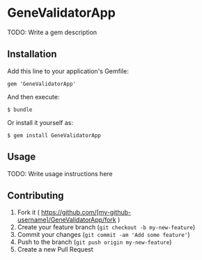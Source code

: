# GeneValidatorApp

TODO: Write a gem description

## Installation

Add this line to your application's Gemfile:

    gem 'GeneValidatorApp'

And then execute:

    $ bundle

Or install it yourself as:

    $ gem install GeneValidatorApp

## Usage

TODO: Write usage instructions here

## Contributing

1. Fork it ( https://github.com/[my-github-username]/GeneValidatorApp/fork )
2. Create your feature branch (`git checkout -b my-new-feature`)
3. Commit your changes (`git commit -am 'Add some feature'`)
4. Push to the branch (`git push origin my-new-feature`)
5. Create a new Pull Request
